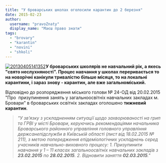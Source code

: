 ```yaml
---
title: "У броварських школах оголосили карантин до 2 березня"
date: 2015-02-23
author: 
  username: "pravoZnaty"
  display_name: "Маєш право знати"
tags: 
  - "brovary"
  - "karantin"
  - "novini"
  - "shkoli"
---
```


[![20130405141352](https://mpz.brovary.org/wp-content/uploads/2015/02/20130405141352.jpg)](https://mpz.brovary.org/wp-content/uploads/2015/02/20130405141352.jpg)**У броварських школярів не навчальний рік, а якесь "свято неслухняності". Процес навчання у школах переривається то на новорічні канікули тривалістю більше місяця, то на локальні карантини, і зараз знову - карантин, але вже загальноміський.**

Відповідно до розпорядження міського голови № 24-ОД від 20.02.2015 "Про  призупинення занять у загальноосвітніх навчальних закладах м. Бровари" в броварських освітніх закладах оголошено **тижневий карантин**.

> _"У зв’язку з ускладненням ситуації щодо захворюваності на грип та ГРВІ у місті Бровари, керуючись рекомендаціями начальника Броварського районного управління головного управління  держсанепідслужби в Київській області (лист від 18.02.2015 № 211), з метою попередження епідеміологічних ускладнень серед учасників навчально-виховного процесу:_ _1\. Призупинити навчання у 1 – 11 класах загальноосвітніх навчальних закладів з **23.02.2015** по **28.02.2015**._ _2. Відновити заняття **02.03.2015**."_
